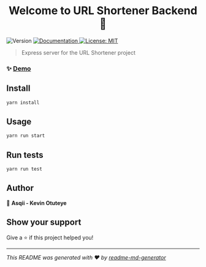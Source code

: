 <h1 align="center">Welcome to URL Shortener Backend 👋</h1>
<p>
  <img alt="Version" src="https://img.shields.io/badge/version-1.0.0-blue.svg?cacheSeconds=2592000" />
  <a href="https://gitlab.com/geek-squad/concepts/url-shortener" target="_blank">
    <img alt="Documentation" src="https://img.shields.io/badge/documentation-yes-brightgreen.svg" />
  </a>
  <a href="#" target="_blank">
    <img alt="License: MIT" src="https://img.shields.io/badge/License-MIT-yellow.svg" />
  </a>
</p>

> Express server for the URL Shortener project

### ✨ [Demo](www.fb.com)

## Install

```sh
yarn install
```

## Usage

```sh
yarn run start
```

## Run tests

```sh
yarn run test
```

## Author

👤 **Asqii - Kevin Otuteye**


## Show your support

Give a ⭐️ if this project helped you!

***
_This README was generated with ❤️ by [readme-md-generator](https://github.com/kefranabg/readme-md-generator)_